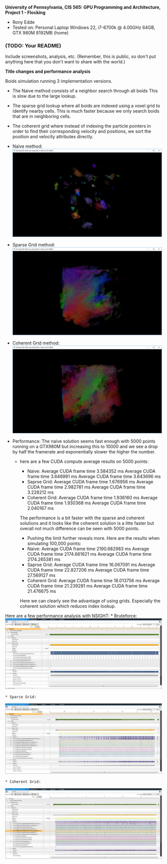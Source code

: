 **University of Pennsylvania, CIS 565: GPU Programming and Architecture,
Project 1 - Flocking**

* Rony Edde
* Tested on: Personal Laptop Windows 22, i7-6700k @ 4.00GHz 64GB, GTX 980M 8192MB (home)

### (TODO: Your README)

Include screenshots, analysis, etc. (Remember, this is public, so don't put
anything here that you don't want to share with the world.)

**Title changes and performance analysis**

Boids simulation running 3 implementation versions.

* The Naive method consists of a neighbor search through all boids
  This is slow due to the large lookup.

* The sparse grid lookup where all boids are indexed using a voxel
  grid to identify nearby cells.  This is much faster because we
  only search boids that are in neighboring cells.

* The coherent grid where instead of indexing the particle pointers
  in order to find their corresponding velocity and positions, we
  sort the position and velocity attributes directly.

* Naive method:
![default5000bruteforce](./images/default_5000_bruteforce.png)

* Sparse Grid method:
![default100000sparsegrid](images/default_100000_sparsegrid.png)

* Coherent Grid method:
![default100000coherentgrid](images/default_100000_coherentgrid.png)


* Performance:
  The naive solution seems fast enough with 5000 points running on
  a GTX980M but increasing this to 10000 and we see a drop by half
  the framerate and exponentially slower the higher the number.

  * here are a few CUDA compute average results on 5000 points:
    * Naive:
        Average CUDA frame time 3.584352 ms
        Average CUDA frame time 3.646981 ms
        Average CUDA frame time 3.643696 ms
    * Saprse Grid:
        Average CUDA frame time 1.676956 ms
        Average CUDA frame time 2.982781 ms
        Average CUDA frame time 3.228212 ms
    * Coherent Grid:
        Average CUDA frame time 1.936160 ms
        Average CUDA frame time 1.930368 ms
        Average CUDA frame time 2.040167 ms
    
    The performance is a bit faster with the sparse and coherent
    solutions and it looks like the coherent solution is a litte
    faster but overall not much difference can be seen with 5000
    points.
    
    * Pushing the limit further reveals more.  Here are the
      results when simulating 100,000 points:
    * Naive:
        Average CUDA frame time 2190.682983 ms
        Average CUDA frame time 2174.661621 ms
        Average CUDA frame time 2174.265381 ms
    * Saprse Grid:
        Average CUDA frame time 16.067091 ms
        Average CUDA frame time 22.827206 ms
        Average CUDA frame time 27.569127 ms
    * Coherent Grid:
        Average CUDA frame time 18.013756 ms
        Average CUDA frame time 21.239281 ms
        Average CUDA frame time 21.476675 ms

    Here we can clearly see the advantage of using grids.
    Especially the coherent solution which reduces index lookup.


Here are a few performance analysis with NSIGHT:
    * Bruteforce:
![default100000bruteforceperformance](images/bruteforce_performance.png)

    * Sparce Grid:
![default100000sparsegridperformance](images/sparsegrid_performance.png)

    * Coherent Grid:
![default100000coherentgridperformance](images/coherentgrid_performance.png)


